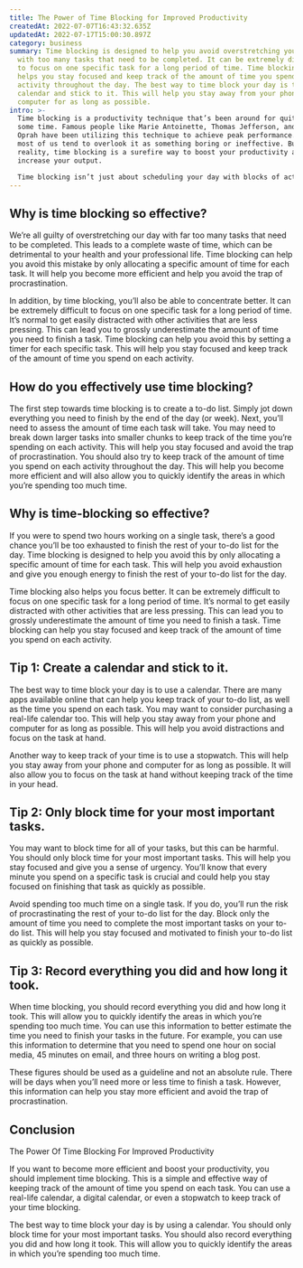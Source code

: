 ```yaml
---
title: The Power of Time Blocking for Improved Productivity
createdAt: 2022-07-07T16:43:32.635Z
updatedAt: 2022-07-17T15:00:30.897Z
category: business
summary: Time blocking is designed to help you avoid overstretching your day
  with too many tasks that need to be completed. It can be extremely difficult
  to focus on one specific task for a long period of time. Time blocking also
  helps you stay focused and keep track of the amount of time you spend on each
  activity throughout the day. The best way to time block your day is to use a
  calendar and stick to it. This will help you stay away from your phone and
  computer for as long as possible.
intro: >-
  Time blocking is a productivity technique that’s been around for quite
  some time. Famous people like Marie Antoinette, Thomas Jefferson, and even
  Oprah have been utilizing this technique to achieve peak performance. However,
  most of us tend to overlook it as something boring or ineffective. But, in
  reality, time blocking is a surefire way to boost your productivity and
  increase your output. 

  Time blocking isn’t just about scheduling your day with blocks of activities. It’s all about keeping track of the amount of time you spend on specific tasks throughout the day. To do so, you should list down all the tasks you need to complete during that specific day and allocate a dedicated time slot for each activity you want to finish by the end of that day.
---
```


## Why is time blocking so effective?

We’re all guilty of overstretching our day with far too many tasks that need to be completed. This leads to a complete waste of time, which can be detrimental to your health and your professional life. Time blocking can help you avoid this mistake by only allocating a specific amount of time for each task. It will help you become more efficient and help you avoid the trap of procrastination.

In addition, by time blocking, you’ll also be able to concentrate better. It can be extremely difficult to focus on one specific task for a long period of time. It’s normal to get easily distracted with other activities that are less pressing. This can lead you to grossly underestimate the amount of time you need to finish a task. Time blocking can help you avoid this by setting a timer for each specific task. This will help you stay focused and keep track of the amount of time you spend on each activity.

## How do you effectively use time blocking?

The first step towards time blocking is to create a to-do list. Simply jot down everything you need to finish by the end of the day (or week). Next, you’ll need to assess the amount of time each task will take. You may need to break down larger tasks into smaller chunks to keep track of the time you’re spending on each activity. This will help you stay focused and avoid the trap of procrastination. You should also try to keep track of the amount of time you spend on each activity throughout the day. This will help you become more efficient and will also allow you to quickly identify the areas in which you’re spending too much time.

## Why is time-blocking so effective?

If you were to spend two hours working on a single task, there’s a good chance you’ll be too exhausted to finish the rest of your to-do list for the day. Time blocking is designed to help you avoid this by only allocating a specific amount of time for each task. This will help you avoid exhaustion and give you enough energy to finish the rest of your to-do list for the day.

Time blocking also helps you focus better. It can be extremely difficult to focus on one specific task for a long period of time. It’s normal to get easily distracted with other activities that are less pressing. This can lead you to grossly underestimate the amount of time you need to finish a task. Time blocking can help you stay focused and keep track of the amount of time you spend on each activity.

## Tip 1: Create a calendar and stick to it.

The best way to time block your day is to use a calendar. There are many apps available online that can help you keep track of your to-do list, as well as the time you spend on each task. You may want to consider purchasing a real-life calendar too. This will help you stay away from your phone and computer for as long as possible. This will help you avoid distractions and focus on the task at hand.

Another way to keep track of your time is to use a stopwatch. This will help you stay away from your phone and computer for as long as possible. It will also allow you to focus on the task at hand without keeping track of the time in your head.

## Tip 2: Only block time for your most important tasks.

You may want to block time for all of your tasks, but this can be harmful. You should only block time for your most important tasks. This will help you stay focused and give you a sense of urgency. You’ll know that every minute you spend on a specific task is crucial and could help you stay focused on finishing that task as quickly as possible.

Avoid spending too much time on a single task. If you do, you’ll run the risk of procrastinating the rest of your to-do list for the day. Block only the amount of time you need to complete the most important tasks on your to-do list. This will help you stay focused and motivated to finish your to-do list as quickly as possible.

## Tip 3: Record everything you did and how long it took.

When time blocking, you should record everything you did and how long it took. This will allow you to quickly identify the areas in which you’re spending too much time. You can use this information to better estimate the time you need to finish your tasks in the future. For example, you can use this information to determine that you need to spend one hour on social media, 45 minutes on email, and three hours on writing a blog post.

These figures should be used as a guideline and not an absolute rule. There will be days when you’ll need more or less time to finish a task. However, this information can help you stay more efficient and avoid the trap of procrastination.

## Conclusion

The Power Of Time Blocking For Improved Productivity

If you want to become more efficient and boost your productivity, you should implement time blocking. This is a simple and effective way of keeping track of the amount of time you spend on each task. You can use a real-life calendar, a digital calendar, or even a stopwatch to keep track of your time blocking.

The best way to time block your day is by using a calendar. You should only block time for your most important tasks. You should also record everything you did and how long it took. This will allow you to quickly identify the areas in which you’re spending too much time.
